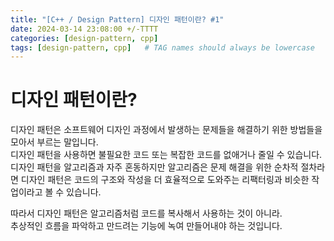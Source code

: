 ```yaml
---
title: "[C++ / Design Pattern] 디자인 패턴이란? #1"
date: 2024-03-14 23:08:00 +/-TTTT
categories: [design-pattern, cpp]
tags: [design-pattern, cpp]   # TAG names should always be lowercase
---
```


# 디자인 패턴이란?

디자인 패턴은 소프트웨어 디자인 과정에서 발생하는 문제들을 해결하기 위한 방법들을 모아서 부르는 말입니다.<br>
디자인 패턴을 사용하면 불필요한 코드 또는 복잡한 코드를 없애거나 줄일 수 있습니다.<br>
디자인 패턴을 알고리즘과 자주 혼동하지만 알고리즘은 문제 해결을 위한 순차적 절차라면 디자인 패턴은 코드의 구조와 작성을 더 효율적으로 도와주는 리팩터링과 비슷한 작업이라고 볼 수 있습니다.

따라서 디자인 패턴은 알고리즘처럼 코드를 복사해서 사용하는 것이 아니라.<br>
추상적인 흐름을 파악하고 만드려는 기능에 녹여 만들어내야 하는 것입니다.